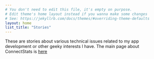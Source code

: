 ```yaml
---
# You don't need to edit this file, it's empty on purpose.
# Edit theme's home layout instead if you wanna make some changes
# See: https://jekyllrb.com/docs/themes/#overriding-theme-defaults
layout: home 
list_title: "Stories"
---
```


These are stories about various technical issues related to my app development or other geeky interests I have. The main page about ConnectStats is [here](https://ro-z.net)
